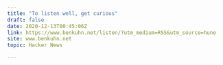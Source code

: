 ```yaml
---
title: "To listen well, get curious"
draft: false
date: 2020-12-13T00:45:06Z
link: https://www.benkuhn.net/listen/?utm_medium=RSS&utm_source=hune
site: www.benkuhn.net
topic: Hacker News  

---
```

